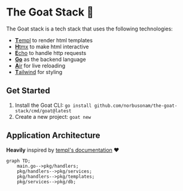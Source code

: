 # The Goat Stack 🐐

The Goat stack is a tech stack that uses the following technologies:

- [**T**empl](https://templ.guide) to render html templates
- [**H**tmx](https://htmx.org) to make html interactive
- [**E**cho](https://echo.labstack.com) to handle http requests
- [**Go**](https://go.dev) as the backend language
- [**A**ir](https://github.com/cosmtrek/air) for live reloading
- [**T**ailwind](https://tailwindcss.com) for styling

## Get Started

1. Install the Goat CLI: `go install github.com/norbusonam/the-goat-stack/cmd/goat@latest`
2. Create a new project: `goat new`

## Application Architecture

**Heavily** inspired by [templ's documentation](https://templ.guide/project-structure/project-structure#application-architecture) ❤️

```mermaid
graph TD;
    main.go-->pkg/handlers;
    pkg/handlers-->pkg/services;
    pkg/handlers-->pkg/templates;
    pkg/services-->pkg/db;
```